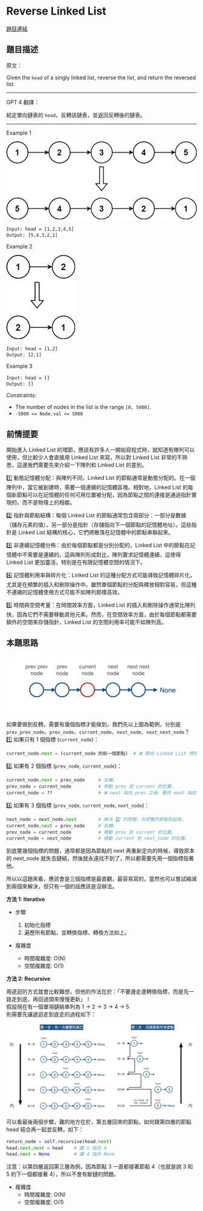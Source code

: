 # Reverse Linked List

[題目連結](https://leetcode.com/problems/reverse-linked-list/)

## 題目描述
原文：

Given the `head` of a singly linked list, reverse the list, and return the reversed list.

----

GPT 4 翻譯：

給定單向鏈表的 `head`，反轉該鏈表，並返回反轉後的鏈表。

----

Example 1

![Example 1](example1.jpeg)

```
Input: head = [1,2,3,4,5]
Output: [5,4,3,2,1]
```

Example 2

![Example 2](example2.jpeg)

```
Input: head = [1,2]
Output: [2,1]
```

Example 3

```
Input: head = []
Output: []
```

Constraints:

* The number of nodes in the list is the range `[0, 5000]`.
* `-5000 <= Node.val <= 5000`


## 前情提要

開始進入 Linked List 的環節，應該有許多人一開始寫程式時，就知道有陣列可以使用，但比較少人會直接用 Linked List 來寫，所以對 Linked List 非常的不熟悉，這邊我們需要先來介紹一下陣列和 Linked List 的差別。

1️⃣ 動態記憶體分配：與陣列不同，Linked List 的節點通常是動態分配的。在一個陣列中，當它被創建時，需要一個連續的記憶體區塊。相對地，Linked List 的每個新節點可以在記憶體的任何可用位置被分配，因為節點之間的連接是通過指針實現的，而不是物理上的相鄰。

2️⃣ 指針與節點結構：每個 Linked List 的節點通常包含兩部分：一部分是數據（儲存元素的值），另一部分是指針（存儲指向下一個節點的記憶體地址）。這些指針是 Linked List 結構的核心，它們將散落在記憶體中的節點串聯起來。

3️⃣ 非連續記憶體分佈：由於每個節點都是分別分配的，Linked List 中的節點在記憶體中不需要是連續的。這與陣列形成對比，陣列要求記憶體連續，這使得 Linked List 更加靈活，特別是在有限記憶體空間的情況下。

4️⃣ 記憶體利用率與碎片化：Linked List 的這種分配方式可能導致記憶體碎片化，尤其是在頻繁的插入和刪除操作中。雖然單個節點的分配與釋放相對容易，但這種不連續的記憶體使用方式可能不如陣列那樣高效。

5️⃣ 時間與空間考量：在時間效率方面，Linked List 的插入和刪除操作通常比陣列快，因為它們不需要移動其他元素。然而，在空間效率方面，由於每個節點都需要額外的空間來存儲指針，Linked List 的空間利用率可能不如陣列高。

## 本題思路

![Thought 1](thought1.png)

如果要做到反轉，需要有幾個指標才能做到，我們先以上圖為範例，分別是 `prev_prev_node`、`prev_node`、`current_node`、`next_node`、`next_next_node`？  
1️⃣ 如果只有 1 個指標 (`current_node`)：  
```python
current_node.next = (current_node 的前一個節點)  # ❌ 單向 Linked List 特性在於，只能得知下一個指標位置，無法得知前一個指標位置，所以不可行。
```

2️⃣ 如果有 2 個指標 (`prev_node`, `current_node`)：  
```python
current_node.next = prev_node     # 反轉。
prev_node = current_node          # 移動 prev 到 current 的位置。
current_node = ??                 # ❌ next 指向 prev 之後，舊的 next 指向的節點就會消失。
```

3️⃣ 如果有 3 個指標 (`prev_node`, `current_node`, `next_node`)：  
```python
next_node = next_node.next        # 解決 2️⃣ 的問題，先把舊的節點存起來。
current_node.next = prev_node     # 反轉。
prev_node = current_node          # 移動 prev 到 current 的位置。
current_node = next_node          # 移動 current 到 next_node 的位置。
```

到底要幾個指標的問題，通常都是因為節點的 next 再重新定向的時候，導致原本的 next_node 就失去鏈結，然後就永遠找不到了，所以都需要先用一個指標指著他。  

所以以這題來看，應該會是三個指標是最直觀，最容易寫的，當然也可以嘗試縮減到兩個來解決，但只有一個的話應該是沒辦法。

**方法 1: Iterative**

* 步驟
    1. 初始化指標
    2. 遍歷所有節點，並轉換指標，轉換方法如上。

* 複雜度
    * 時間複雜度: O(N)
    * 空間複雜度: O(1)

**方法 2: Recursive**

用遞迴的方式就會比較難想，但他的作法在於：「不要邊走邊轉換指標，而是先一路走到底，再回過頭來慢慢更新」！  
假設現在有一個單項鏈結串列為 1 -> 2 -> 3 -> 4 -> 5  
則需要先讓遞迴走到底走的過程如下：  

![Recursive Solution](solution2.png)

可以看最後兩個步驟，難的地方在於，第五層回來的節點，如何跟第四層的節點 head 結合再一起並反轉，如下：  
```python
return_node = self.recursive(head.next)
head.next.next = head    # 讓 5 指向 4
head.next = None         # 讓 4 指向 None
```

注意：以第四層返回第三層為例，因為節點 3 一直都接著節點 4（也就是說 3 和 5 的下一個都接著 4），所以不會有斷鏈的問題。

* 複雜度
    * 時間複雜度: O(N)
    * 空間複雜度: O(1)
